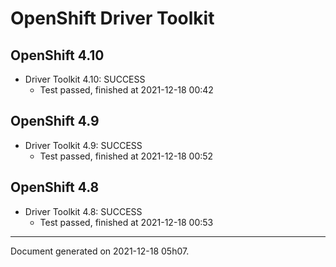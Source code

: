 
OpenShift Driver Toolkit
========================

OpenShift 4.10
--------------



* Driver Toolkit 4.10: SUCCESS
  - Test passed, finished at 2021-12-18 00:42

OpenShift 4.9
-------------



* Driver Toolkit 4.9: SUCCESS
  - Test passed, finished at 2021-12-18 00:52

OpenShift 4.8
-------------



* Driver Toolkit 4.8: SUCCESS
  - Test passed, finished at 2021-12-18 00:53

---
Document generated on 2021-12-18 05h07.
